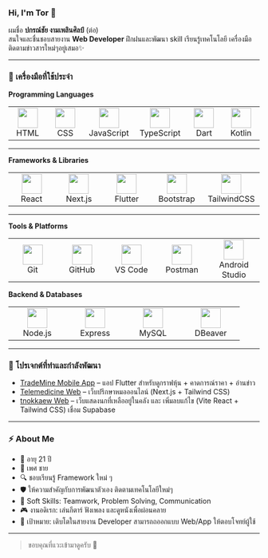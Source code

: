 ### Hi, I'm Tor 👋
ผมชื่อ **ปกรณ์ชัย งามเพลินศิลป์** (ต่อ)  
สนใจและชื่นชอบสายงาน **Web Developer** 
ฝึกฝนและพัฒนา skill เรียนรู้เทคโนโลยี เครื่องมือ ติดตามข่าวสารใหม่ๆอยู่เสมอ✨

---

### 🔧 เครื่องมือที่ใช้ประจำ
**Programming Languages**  
<table>
  <tr>
    <td align="center" width="100">
      <img src="https://cdn.jsdelivr.net/gh/devicons/devicon/icons/html5/html5-original.svg" width="40"/><br>HTML
    </td>
    <td align="center" width="100">
      <img src="https://cdn.jsdelivr.net/gh/devicons/devicon/icons/css3/css3-original.svg" width="40"/><br>CSS
    </td>
    <td align="center" width="100">
      <img src="https://cdn.jsdelivr.net/gh/devicons/devicon/icons/javascript/javascript-original.svg" width="40"/><br>JavaScript
    </td>
    <td align="center" width="100">
      <img src="https://cdn.jsdelivr.net/gh/devicons/devicon/icons/typescript/typescript-original.svg" width="40"/><br>TypeScript
    </td>
    <td align="center" width="100">
      <img src="https://cdn.jsdelivr.net/gh/devicons/devicon/icons/dart/dart-original.svg" width="40"/><br>Dart
    </td>
    <td align="center" width="100">
      <img src="https://cdn.jsdelivr.net/gh/devicons/devicon/icons/kotlin/kotlin-original.svg" width="40"/><br>Kotlin
    </td>
  </tr>
</table>

---

**Frameworks & Libraries**  
<table>
  <tr>
    <td align="center" width="100">
      <img src="https://cdn.jsdelivr.net/gh/devicons/devicon/icons/react/react-original.svg" width="40"/><br>React
    </td>
    <td align="center" width="100">
      <img src="https://cdn.jsdelivr.net/gh/devicons/devicon/icons/nextjs/nextjs-original.svg" width="40"/><br>Next.js
    </td>
    <td align="center" width="100">
      <img src="https://cdn.jsdelivr.net/gh/devicons/devicon/icons/flutter/flutter-original.svg" width="40"/><br>Flutter
    </td>
    <td align="center" width="100">
      <img src="https://cdn.jsdelivr.net/gh/devicons/devicon/icons/bootstrap/bootstrap-original.svg" width="40"/><br>Bootstrap
    </td>
    <td align="center" width="100">
      <img src="https://www.vectorlogo.zone/logos/tailwindcss/tailwindcss-icon.svg" width="40"/><br>TailwindCSS
    </td>
  </tr>
</table>

---

**Tools & Platforms**  
<table>
  <tr>
    <td align="center" width="100">
      <img src="https://cdn.jsdelivr.net/gh/devicons/devicon/icons/git/git-original.svg" width="40"/><br>Git
    </td>
    <td align="center" width="100">
      <img src="https://cdn.jsdelivr.net/gh/devicons/devicon/icons/github/github-original.svg" width="40"/><br>GitHub
    </td>
    <td align="center" width="100">
      <img src="https://cdn.jsdelivr.net/gh/devicons/devicon/icons/vscode/vscode-original.svg" width="40"/><br>VS Code
    </td>
    <td align="center" width="100">
      <img src="https://www.vectorlogo.zone/logos/getpostman/getpostman-icon.svg" width="40"/><br>Postman
    </td>
    <td align="center" width="100">
      <img src="https://cdn.jsdelivr.net/gh/devicons/devicon/icons/androidstudio/androidstudio-original.svg" width="40"/><br>Android Studio
    </td>
  </tr>
</table>

**Backend & Databases**  
<table>
  <tr>
    <td align="center" width="100">
      <img src="https://cdn.jsdelivr.net/gh/devicons/devicon/icons/nodejs/nodejs-original.svg" width="40"/><br>Node.js
    </td>
    <td align="center" width="100">
      <img src="https://cdn.jsdelivr.net/gh/devicons/devicon/icons/express/express-original.svg" width="40"/><br>Express
    </td>
    <td align="center" width="100">
      <img src="https://cdn.jsdelivr.net/gh/devicons/devicon/icons/mysql/mysql-original.svg" width="40"/><br>MySQL
    </td>
    <td align="center" width="100">
      <img src="https://upload.wikimedia.org/wikipedia/commons/b/b5/DBeaver_logo.svg" width="40"/><br>DBeaver
    </td>
  </tr>
</table>

---

### 🚀 โปรเจกต์ที่ทำและกำลังพัฒนา
- [TradeMine Mobile App](https://github.com/imTor1/trademine) – แอป Flutter สำหรับดูกราฟหุ้น + คาดการณ์ราคา + อ่านข่าว
- [Telemedicine Web](https://github.com/imTor1/telemedicine) – เว็บปรึกษาหมอออนไลน์ (Next.js + Tailwind CSS)
- [tnokkaew Web](https://github.com/imTor1/tnokkaew) – เว็บแสดงนกที่เหลืออยู่ในคลัง และ เพิ่มลบแก้ไข (Vite React + Tailwind CSS) เชื่อม Supabase

---

### ⚡ About Me
- 🌱 อายุ 21 ปี  
- 🎸 เพศ ชาย  
- 🔍 ชอบเรียนรู้ Framework ใหม่ ๆ  
- 🛡️ ให้ความสำคัญกับการพัฒนาตัวเอง ติดตามเทคโนโลยีใหม่ๆ
- 🤝 Soft Skills: Teamwork, Problem Solving, Communication
- 🎮 งานอดิเรก: เล่นกีตาร์ ฟังเพลง และดูหนังเพื่อผ่อนคลาย
- 🎯 เป้าหมาย: เติบโตในสายงาน Developer สามารถถออกแบบ Web/App ให้ตอบโจทย์ผู้ใช้

---

> ขอบคุณที่แวะเข้ามาดูครับ 🙏
